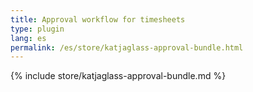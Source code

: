 ```yaml
---
title: Approval workflow for timesheets
type: plugin
lang: es
permalink: /es/store/katjaglass-approval-bundle.html
---
```


{% include store/katjaglass-approval-bundle.md %}

